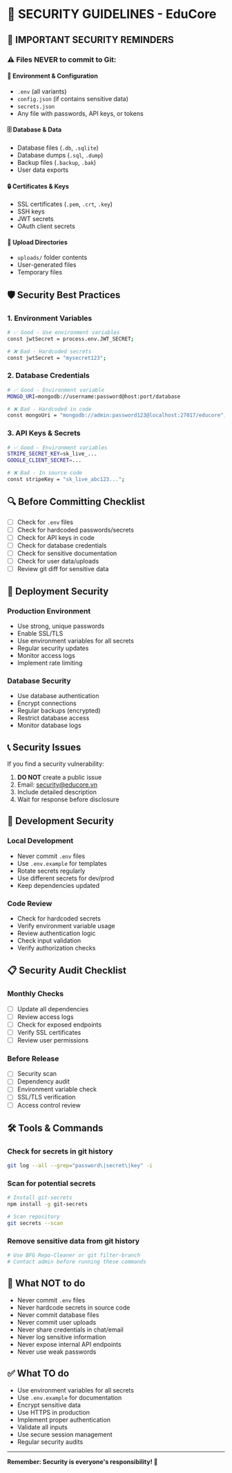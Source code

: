 # 🔐 SECURITY GUIDELINES - EduCore

## 🚨 IMPORTANT SECURITY REMINDERS

### ⚠️ Files NEVER to commit to Git:

#### 🔑 Environment & Configuration
- `.env` (all variants)
- `config.json` (if contains sensitive data)
- `secrets.json`
- Any file with passwords, API keys, or tokens

#### 🗄️ Database & Data
- Database files (`.db`, `.sqlite`)
- Database dumps (`.sql`, `.dump`)
- Backup files (`.backup`, `.bak`)
- User data exports

#### 🔒 Certificates & Keys
- SSL certificates (`.pem`, `.crt`, `.key`)
- SSH keys
- JWT secrets
- OAuth client secrets

#### 📁 Upload Directories
- `uploads/` folder contents
- User-generated files
- Temporary files

## 🛡️ Security Best Practices

### 1. Environment Variables
```bash
# ✅ Good - Use environment variables
const jwtSecret = process.env.JWT_SECRET;

# ❌ Bad - Hardcoded secrets
const jwtSecret = "mysecret123";
```

### 2. Database Credentials
```bash
# ✅ Good - Environment variable
MONGO_URI=mongodb://username:password@host:port/database

# ❌ Bad - Hardcoded in code
const mongoUri = "mongodb://admin:password123@localhost:27017/educore";
```

### 3. API Keys & Secrets
```bash
# ✅ Good - Environment variables
STRIPE_SECRET_KEY=sk_live_...
GOOGLE_CLIENT_SECRET=...

# ❌ Bad - In source code
const stripeKey = "sk_live_abc123...";
```

## 🔍 Before Committing Checklist

- [ ] Check for `.env` files
- [ ] Check for hardcoded passwords/secrets
- [ ] Check for API keys in code
- [ ] Check for database credentials
- [ ] Check for sensitive documentation
- [ ] Check for user data/uploads
- [ ] Review git diff for sensitive data

## 🚀 Deployment Security

### Production Environment
- Use strong, unique passwords
- Enable SSL/TLS
- Use environment variables for all secrets
- Regular security updates
- Monitor access logs
- Implement rate limiting

### Database Security
- Use database authentication
- Encrypt connections
- Regular backups (encrypted)
- Restrict database access
- Monitor database logs

## 📞 Security Issues

If you find a security vulnerability:
1. **DO NOT** create a public issue
2. Email: security@educore.vn
3. Include detailed description
4. Wait for response before disclosure

## 🔧 Development Security

### Local Development
- Never commit `.env` files
- Use `.env.example` for templates
- Rotate secrets regularly
- Use different secrets for dev/prod
- Keep dependencies updated

### Code Review
- Check for hardcoded secrets
- Verify environment variable usage
- Review authentication logic
- Check input validation
- Verify authorization checks

## 📋 Security Audit Checklist

### Monthly Checks
- [ ] Update all dependencies
- [ ] Review access logs
- [ ] Check for exposed endpoints
- [ ] Verify SSL certificates
- [ ] Review user permissions

### Before Release
- [ ] Security scan
- [ ] Dependency audit
- [ ] Environment variable check
- [ ] SSL/TLS verification
- [ ] Access control review

## 🛠️ Tools & Commands

### Check for secrets in git history
```bash
git log --all --grep="password\|secret\|key" -i
```

### Scan for potential secrets
```bash
# Install git-secrets
npm install -g git-secrets

# Scan repository
git secrets --scan
```

### Remove sensitive data from git history
```bash
# Use BFG Repo-Cleaner or git filter-branch
# Contact admin before running these commands
```

## 🚫 What NOT to do

- Never commit `.env` files
- Never hardcode secrets in source code
- Never commit database files
- Never commit user uploads
- Never share credentials in chat/email
- Never log sensitive information
- Never expose internal API endpoints
- Never use weak passwords

## ✅ What TO do

- Use environment variables for all secrets
- Use `.env.example` for documentation
- Encrypt sensitive data
- Use HTTPS in production
- Implement proper authentication
- Validate all inputs
- Use secure session management
- Regular security audits

---

**Remember: Security is everyone's responsibility! 🔐**
